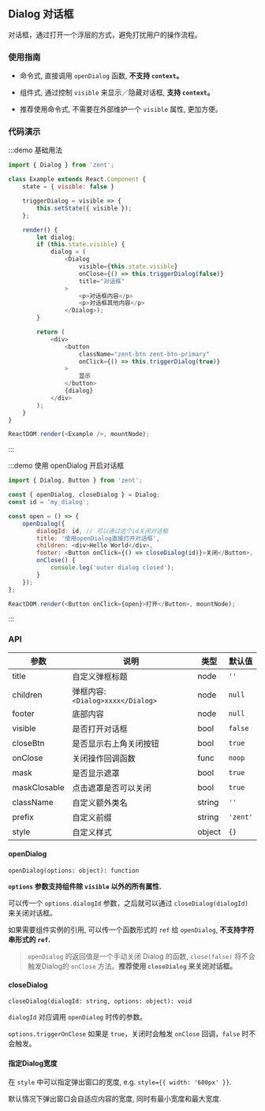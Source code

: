 ## Dialog 对话框

对话框，通过打开一个浮层的方式，避免打扰用户的操作流程。

### 使用指南

-  命令式, 直接调用 `openDialog` 函数, **不支持 `context`。**

-  组件式, 通过控制 `visible` 来显示／隐藏对话框, **支持 `context`。**

-  推荐使用命令式, 不需要在外部维护一个 `visible` 属性, 更加方便。

### 代码演示

:::demo 基础用法
```js
import { Dialog } from 'zent';

class Example extends React.Component {
	state = { visible: false }

	triggerDialog = visible => {
		this.setState({ visible });
	};

	render() {
		let dialog;
		if (this.state.visible) {
			dialog = (
				<Dialog
					visible={this.state.visible}
					onClose={() => this.triggerDialog(false)}
					title="对话框"
				>
					<p>对话框内容</p>
					<p>对话框其他内容</p>
				</Dialog>);
		}

		return (
			<div>
				<button
					className="zent-btn zent-btn-primary"
					onClick={() => this.triggerDialog(true)}
				>
					显示
				</button>
				{dialog}
			</div>
		);
	}
}

ReactDOM.render(<Example />, mountNode);
```
:::


:::demo 使用 openDialog 开启对话框
```js
import { Dialog, Button } from 'zent';

const { openDialog, closeDialog } = Dialog;
const id = 'my_dialog';

const open = () => {
	openDialog({
		dialogId: id, // 可以通过这个id关闭对话框
		title: '使用openDialog直接打开对话框',
		children: <div>Hello World</div>,
		footer: <Button onClick={() => closeDialog(id)}>关闭</Button>,
		onClose() {
			console.log('outer dialog closed');
		}
	});
};

ReactDOM.render(<Button onClick={open}>打开</Button>, mountNode);
```
:::


### API

| 参数           | 说明                            | 类型     | 默认值      |
| ------------ | ----------------------------- | ------ | -------- |
| title        | 自定义弹框标题                       | node   | `''`     |
| children     | 弹框内容: `<Dialog>xxxx</Dialog>` | node   | `null`   |
| footer       | 底部内容                          | node   | `null`   |
| visible      | 是否打开对话框                       | bool   | `false`  |
| closeBtn     | 是否显示右上角关闭按钮                   | bool   | `true`   |
| onClose      | 关闭操作回调函数                      | func   | `noop`   |
| mask         | 是否显示遮罩                        | bool   | `true`   |
| maskClosable | 点击遮罩是否可以关闭                    | bool   | `true`   |
| className    | 自定义额外类名                       | string | `''`     |
| prefix       | 自定义前缀                         | string | `'zent'` |
| style        | 自定义样式                         | object | `{}`     |


#### openDialog

`openDialog(options: object): function`

**`options` 参数支持组件除 `visible` 以外的所有属性.**

可以传一个 `options.dialogId` 参数，之后就可以通过 `closeDialog(dialogId)` 来关闭对话框。

如果需要组件实例的引用, 可以传一个函数形式的 `ref` 给 `openDialog`, **不支持字符串形式的 `ref`.**

> `openDialog` 的返回值是一个手动关闭 Dialog 的函数, `close(false)` 将不会触发Dialog的 `onClose` 方法。**推荐使用 `closeDialog` 来关闭对话框。**


#### closeDialog

`closeDialog(dialogId: string, options: object): void`

`dialogId` 对应调用 `openDialog` 时传的参数。

`options.triggerOnClose` 如果是 `true`，关闭时会触发 `onClose` 回调，`false` 时不会触发。


#### 指定Dialog宽度

在 `style` 中可以指定弹出窗口的宽度, e.g. `style={{ width: '600px' }}`.

默认情况下弹出窗口会自适应内容的宽度, 同时有最小宽度和最大宽度.

